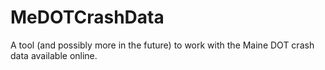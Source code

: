 # MeDOTCrashData
A tool (and possibly more in the future) to work with the Maine DOT crash data available online.
